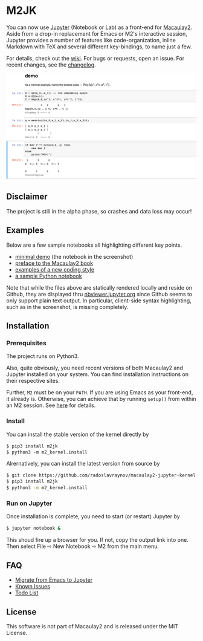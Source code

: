 # M2JK

You can now use [Jupyter](http://www.jupyter.org) (Notebook or Lab) as a front-end for [Macaulay2](http://faculty.math.illinois.edu/Macaulay2/).
Aside from a drop-in replacement for Emacs or M2's interactive session,
Jupyter provides a number of features like code-organization,
inline Markdown with TeX and several different key-bindings,
to name just a few.

For details, check out the [wiki](../../wiki).
For bugs or requests, open an issue.
For recent changes, see the [changelog](CHANGELOG.md).

![](/demo/screenshot.png?raw=true)

## Disclaimer

The project is still in the alpha phase, so crashes and data loss may occur!

## Examples

Below are a few sample notebooks all highlighting different key points.

* [minimal demo](http://nbviewer.jupyter.org/github/radoslavraynov/Macaulay2-Jupyter-Kernel/blob/master/demo/minimal.ipynb) (the notebook in the screenshot)
* [preface to the Macaulay2 book](http://nbviewer.jupyter.org/github/radoslavraynov/Macaulay2-Jupyter-Kernel/blob/master/demo/p1m2book.ipynb)
* [examples of a new coding style](http://nbviewer.jupyter.org/github/radoslavraynov/Macaulay2-Jupyter-Kernel/blob/master/demo/newstyle.ipynb)
* [a sample Python notebook](http://nbviewer.jupyter.org/github/radoslavraynov/Macaulay2-Jupyter-Kernel/blob/master/demo/demo-python.ipynb)

Note that while the files above are statically rendered locally
and reside on Github,
they are displayed thru [nbviewer.jupyter.org](#)
since Github seems to only support plain text output.
In particular, client-side syntax highlighting, such as in the screenshot,
is missing completely.

## Installation

### Prerequisites

The project runs on Python3.

Also, quite obviously, you need recent versions of both Macaulay2 and Jupyter installed on your system.
You can find installation instructions on their respective sites.

Further, `M2` must be on your `PATH`.
If you are using Emacs as your front-end, it already is.
Otherwise, you can achieve that by running `setup()` from within an M2 session.
See [here](../../wiki/installation-details) for details.

### Install

You can install the stable version of the kernel directly by

```
$ pip3 install m2jk
$ python3 -m m2_kernel.install
```

Alrernatively, you can install the latest version from source by

```bash
$ git clone https://github.com/radoslavraynov/macaulay2-jupyter-kernel.git m2jk
$ pip3 install m2jk
$ python3 -m m2_kernel.install
```

### Run on Jupyter

Once installation is complete, you need to start (or restart) Jupyter by

```bash
$ jupyter notebook &
```

This shoud fire up a browser for you. If not, copy the output link into one.
Then select File ⇨ New Notebook ⇨ M2 from the main menu.

## FAQ

* [Migrate from Emacs to Jupyter](../../wiki/migrate-from-emacs)
* [Known Issues](../../wiki/caveats)
* [Todo List](TODO)

## License

This software is not part of Macaulay2 and is released under the MIT License.
